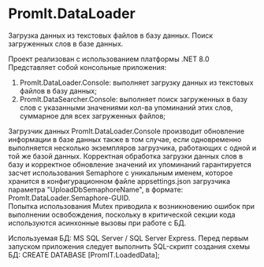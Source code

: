 # PromIt.DataLoader
Загрузка данных из текстовых файлов в базу данных. Поиск загруженных слов в базе данных.

Проект реализован с использованием платформы .NET 8.0
Представляет собой консольные приложения: 
1) PromIt.DataLoader.Console: выполняет загрузку данных из текстовых файлов в базу данных;
2) PromIt.DataSearcher.Console: выполняет поиск загруженных в базу слов с указанными значениями 
кол-ва упоминаний этих слов, суммарное для всех загруженных файлов;

Загрузчик данных PromIt.DataLoader.Console производит обновление информации в базе данных также в том случае, 
если одновременно выполняется несколько экземпляров загрузчика, работающих с одной и той же базой данных.
Корректная обработка загрузки данных слов в базу и корректное обновление значений их упоминаний гарантируется
засчет использования Semaphore с уникальным именем, которое хранится в конфигурационном файле appsettings.json 
загрузчика параметра "UploadDbSemaphoreName", в формате: PromIt.DataLoader.Semaphore-GUID.	
Попытка использования Mutex приводила к возникновению ошибок при выполнении освобождения, поскольку
в критической секции кода используются асинхонные вызовы при работе с БД.

Используемая БД: MS SQL Server / SQL Server Express.
Перед первым запуском приложения следует выполнить SQL-скрипт создания схемы БД:
CREATE DATABASE [PromIT.LoadedData];

